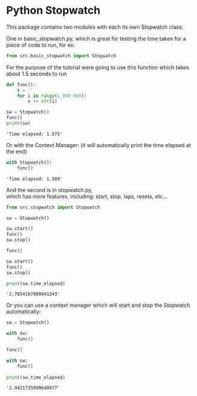 # Python Stopwatch

This package contains two modules with each its own Stopwatch class;

One in basic_stopwatch.py, which is great for testing the time taken for a piece of 
code to run, for ex:

```py
from src.basic_stopwatch import Stopwatch
```

For the purpose of the tutorial were going to use this function which takes about 1.5 seconds to run
```python
def func():
    x = ''
    for i in range(1_000_000):
        x += str(i)
```
```py
sw = Stopwatch()
func()
print(sw)
```
```
'Time elapsed: 1.575'
```

Or with the Context Manager: (it will automatically print the time elapsed at the end)
```py
with Stopwatch():
    func()
```
```
'Time elapsed: 1.589'
```

And the second is in stopwatch.py,  
which has more features, including: start, stop, laps, resets, etc...

```python
from src.stopwatch import Stopwatch
```
```python
sw = Stopwatch()

sw.start()
func()
sw.stop()

func()

sw.start()
func()
sw.stop()

print(sw.time_elapsed)
```
```
'2.7854167000041343'
```

Or you can use a context manager which will start and stop the Stopwatch automatically:
```python
sw = Stopwatch()

with sw:
    func()

func()

with sw:
    func()
    
print(sw.time_elapsed)
```
```
'2.9421735999640077'
```
